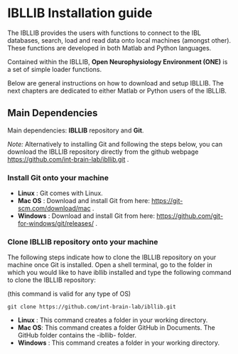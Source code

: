 # IBLLIB Installation guide

The IBLLIB provides the users with functions to connect to the IBL databases, search, load and read data onto local machines (amongst other). These functions are developed in both Matlab and Python languages.

Contained within the IBLLIB, **Open Neurophysiology Environment (ONE)** is a set of simple loader functions.

Below are general instructions on how to download and setup IBLLIB. The next chapters are dedicated to either Matlab or Python users of the IBLLIB.

## Main Dependencies

Main dependencies: **IBLLIB** repository and **Git**. 

_Note:_ Alternatively to installing Git and following the steps below, you can download the IBLLIB repository directly from the github webpage https://github.com/int-brain-lab/ibllib.git .

### Install Git onto your machine

-   **Linux** : Git comes with Linux.
-   **Mac OS** : Download and install Git from here: https://git-scm.com/download/mac .
-   **Windows** : Download and install Git from here: https://github.com/git-for-windows/git/releases/ .


### Clone IBLLIB repository onto your machine
The following steps indicate how to clone the IBLLIB repository on your machine once Git is installed.
Open a shell terminal, go to the folder in which you would like to have ibllib installed and type the following command to clone the IBLLIB repository:

(this command is valid for any type of OS)
```
git clone https://github.com/int-brain-lab/ibllib.git
```

-   **Linux** : This command creates a folder in your working directory.
-   **Mac OS**: This command creates a folder GitHub in Documents. The GitHub folder contains the -ibllib- folder.
-   **Windows** : This command creates a folder in your working directory.
